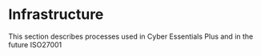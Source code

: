 # Infrastructure

This section describes processes used in Cyber Essentials Plus and in the future ISO27001


